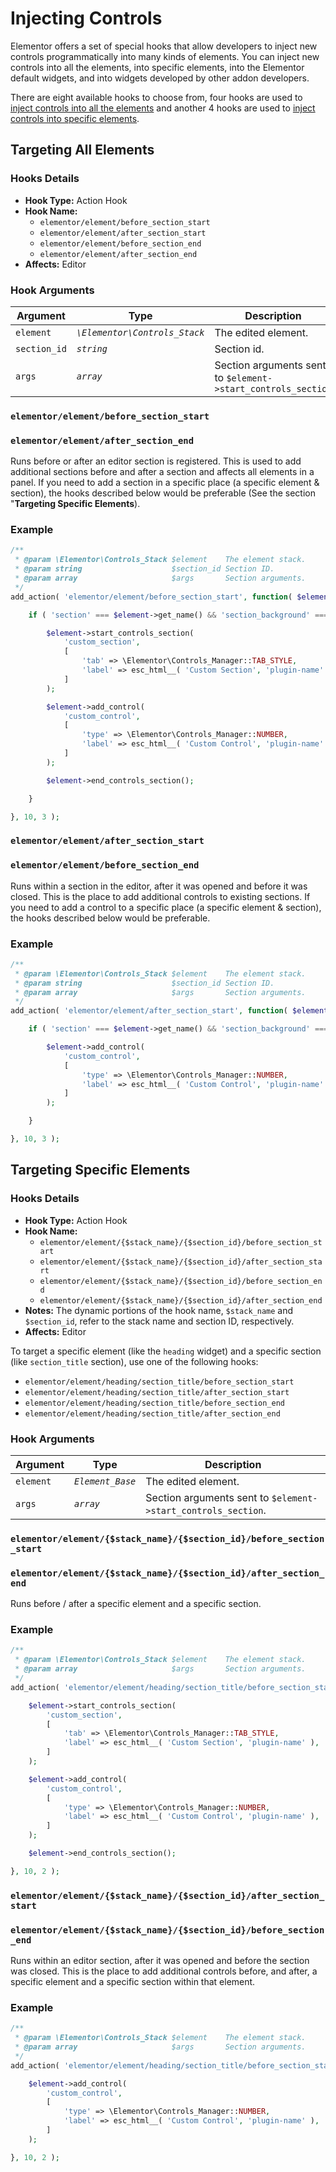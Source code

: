 # Injecting Controls

<Badge type="tip" vertical="top" text="Elementor Core" /> <Badge type="warning" vertical="top" text="Advanced" />

Elementor offers a set of special hooks that allow developers to inject new controls programmatically into many kinds of elements. You can inject new controls into all the elements, into specific elements, into the Elementor default widgets, and into widgets developed by other addon developers.

There are eight available hooks to choose from, four hooks are used to [inject controls into all the elements](#targeting-all-elements) and another 4 hooks are used to [inject controls into specific elements](#targeting-specific-elements).

## Targeting All Elements

### Hooks Details

* **Hook Type:** Action Hook
* **Hook Name:**
  * `elementor/element/before_section_start`
  * `elementor/element/after_section_start`
  * `elementor/element/before_section_end`
  * `elementor/element/after_section_end`
* **Affects:** Editor

### Hook Arguments

| Argument     | Type                          | Description                                                   |
|--------------|-------------------------------|---------------------------------------------------------------|
| `element`    | _`\Elementor\Controls_Stack`_ | The edited element.                                           |
| `section_id` | _`string`_                    | Section id.                                                   |
| `args`       | _`array`_                     | Section arguments sent to `$element->start_controls_section`  |

### `elementor/element/before_section_start`

### `elementor/element/after_section_end`

Runs before or after an editor section is registered. This is used to add additional sections before and after a section and affects all elements in a panel. If you need to add a section in a specific place (a specific element & section), the hooks described below would be preferable (See the section "**Targeting Specific Elements**).

### Example

```php
/**
 * @param \Elementor\Controls_Stack $element    The element stack.
 * @param string                    $section_id Section ID.
 * @param array                     $args       Section arguments.
 */
add_action( 'elementor/element/before_section_start', function( $element, $section_id, $args ) {

	if ( 'section' === $element->get_name() && 'section_background' === $section_id ) {

		$element->start_controls_section(
			'custom_section',
			[
				'tab' => \Elementor\Controls_Manager::TAB_STYLE,
				'label' => esc_html__( 'Custom Section', 'plugin-name' ),
			]
		);

		$element->add_control(
			'custom_control',
			[
				'type' => \Elementor\Controls_Manager::NUMBER,
				'label' => esc_html__( 'Custom Control', 'plugin-name' ),
			]
		);

		$element->end_controls_section();

	}

}, 10, 3 );
```


### `elementor/element/after_section_start`

### `elementor/element/before_section_end`

Runs within a section in the editor, after it was opened and before it was closed. This is the place to add additional controls to existing sections. If you need to add a control to a specific place (a specific element & section), the hooks described below would be preferable.

### Example

```php
/**
 * @param \Elementor\Controls_Stack $element    The element stack.
 * @param string                    $section_id Section ID.
 * @param array                     $args       Section arguments.
 */
add_action( 'elementor/element/after_section_start', function( $element, $section_id, $args ) {

	if ( 'section' === $element->get_name() && 'section_background' === $section_id ) {

		$element->add_control(
			'custom_control',
			[
				'type' => \Elementor\Controls_Manager::NUMBER,
				'label' => esc_html__( 'Custom Control', 'plugin-name' ),
			]
		);

	}

}, 10, 3 );
```

## Targeting Specific Elements
### Hooks Details

* **Hook Type:** Action Hook
* **Hook Name:**
  * `elementor/element/{$stack_name}/{$section_id}/before_section_start`
  * `elementor/element/{$stack_name}/{$section_id}/after_section_start`
  * `elementor/element/{$stack_name}/{$section_id}/before_section_end`
  * `elementor/element/{$stack_name}/{$section_id}/after_section_end`
* **Notes:** The dynamic portions of the hook name, `$stack_name` and `$section_id`, refer to the stack name and section ID, respectively.
* **Affects:** Editor

To target a specific element (like the `heading` widget) and a specific section (like `section_title` section), use one of the following hooks:
* `elementor/element/heading/section_title/before_section_start`
* `elementor/element/heading/section_title/after_section_start`
* `elementor/element/heading/section_title/before_section_end`
* `elementor/element/heading/section_title/after_section_end`

### Hook Arguments

| Argument  | Type             | Description                                                   |
|-----------|------------------|---------------------------------------------------------------|
| `element` | _`Element_Base`_ | The edited element.                                           |
| `args`    | _`array`_        | Section arguments sent to `$element->start_controls_section`. |

### `elementor/element/{$stack_name}/{$section_id}/before_section_start`

### `elementor/element/{$stack_name}/{$section_id}/after_section_end`

Runs before / after a specific element and a specific section.

### Example

```php
/**
 * @param \Elementor\Controls_Stack $element    The element stack.
 * @param array                     $args       Section arguments.
 */
add_action( 'elementor/element/heading/section_title/before_section_start', function( $element, $args ) {

	$element->start_controls_section(
		'custom_section',
		[
			'tab' => \Elementor\Controls_Manager::TAB_STYLE,
			'label' => esc_html__( 'Custom Section', 'plugin-name' ),
		]
	);

	$element->add_control(
		'custom_control',
		[
			'type' => \Elementor\Controls_Manager::NUMBER,
			'label' => esc_html__( 'Custom Control', 'plugin-name' ),
		]
	);

	$element->end_controls_section();

}, 10, 2 );
```


### `elementor/element/{$stack_name}/{$section_id}/after_section_start`

### `elementor/element/{$stack_name}/{$section_id}/before_section_end`

Runs within an editor section, after it was opened and before the section was closed. This is the place to add additional controls before, and after, a specific element and a specific section within that element.

### Example

```php
/**
 * @param \Elementor\Controls_Stack $element    The element stack.
 * @param array                     $args       Section arguments.
 */
add_action( 'elementor/element/heading/section_title/before_section_start', function( $element, $args ) {

	$element->add_control(
		'custom_control',
		[
			'type' => \Elementor\Controls_Manager::NUMBER,
			'label' => esc_html__( 'Custom Control', 'plugin-name' ),
		]
	);

}, 10, 2 );
```
